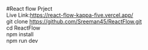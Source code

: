#React flow Prject<br>
Live Link:https://react-flow-kappa-five.vercel.app/<br>
git clone https://github.com/Sreeman45/ReactFlow.git <br>
cd ReactFlow<br>
npm install<br>
npm run dev<br>